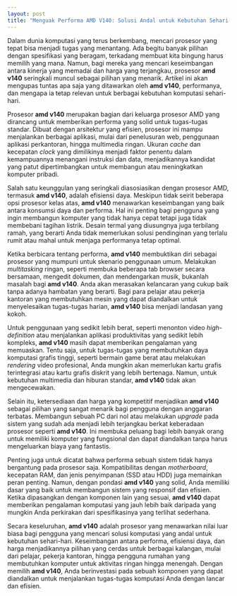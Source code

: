 ```yaml
---
layout: post
title: "Menguak Performa AMD V140: Solusi Andal untuk Kebutuhan Sehari-hari"
---
```


Dalam dunia komputasi yang terus berkembang, mencari prosesor yang tepat bisa menjadi tugas yang menantang. Ada begitu banyak pilihan dengan spesifikasi yang beragam, terkadang membuat kita bingung harus memilih yang mana. Namun, bagi mereka yang mencari keseimbangan antara kinerja yang memadai dan harga yang terjangkau, prosesor **amd v140** seringkali muncul sebagai pilihan yang menarik. Artikel ini akan mengupas tuntas apa saja yang ditawarkan oleh **amd v140**, performanya, dan mengapa ia tetap relevan untuk berbagai kebutuhan komputasi sehari-hari.

Prosesor **amd v140** merupakan bagian dari keluarga prosesor AMD yang dirancang untuk memberikan performa yang solid untuk tugas-tugas standar. Dibuat dengan arsitektur yang efisien, prosesor ini mampu menjalankan berbagai aplikasi, mulai dari penelusuran web, penggunaan aplikasi perkantoran, hingga multimedia ringan. Ukuran *cache* dan kecepatan *clock* yang dimilikinya menjadi faktor penentu dalam kemampuannya menangani instruksi dan data, menjadikannya kandidat yang patut dipertimbangkan untuk membangun atau meningkatkan komputer pribadi.

Salah satu keunggulan yang seringkali diasosiasikan dengan prosesor AMD, termasuk **amd v140**, adalah efisiensi daya. Meskipun tidak seirit beberapa opsi prosesor kelas atas, **amd v140** menawarkan keseimbangan yang baik antara konsumsi daya dan performa. Hal ini penting bagi pengguna yang ingin membangun komputer yang tidak hanya cepat tetapi juga tidak membebani tagihan listrik. Desain termal yang diusungnya juga terbilang ramah, yang berarti Anda tidak memerlukan solusi pendinginan yang terlalu rumit atau mahal untuk menjaga performanya tetap optimal.

Ketika berbicara tentang performa, **amd v140** membuktikan diri sebagai prosesor yang mumpuni untuk skenario penggunaan umum. Melakukan *multitasking* ringan, seperti membuka beberapa tab browser secara bersamaan, mengedit dokumen, dan mendengarkan musik, bukanlah masalah bagi **amd v140**. Anda akan merasakan kelancaran yang cukup baik tanpa adanya hambatan yang berarti. Bagi para pelajar atau pekerja kantoran yang membutuhkan mesin yang dapat diandalkan untuk menyelesaikan tugas-tugas harian, **amd v140** bisa menjadi landasan yang kokoh.

Untuk penggunaan yang sedikit lebih berat, seperti menonton video *high-definition* atau menjalankan aplikasi produktivitas yang sedikit lebih kompleks, **amd v140** masih dapat memberikan pengalaman yang memuaskan. Tentu saja, untuk tugas-tugas yang membutuhkan daya komputasi grafis tinggi, seperti bermain game berat atau melakukan *rendering* video profesional, Anda mungkin akan memerlukan kartu grafis terintegrasi atau kartu grafis diskrit yang lebih bertenaga. Namun, untuk kebutuhan multimedia dan hiburan standar, **amd v140** tidak akan mengecewakan.

Selain itu, ketersediaan dan harga yang kompetitif menjadikan **amd v140** sebagai pilihan yang sangat menarik bagi pengguna dengan anggaran terbatas. Membangun sebuah PC dari nol atau melakukan *upgrade* pada sistem yang sudah ada menjadi lebih terjangkau berkat keberadaan prosesor seperti **amd v140**. Ini membuka peluang bagi lebih banyak orang untuk memiliki komputer yang fungsional dan dapat diandalkan tanpa harus mengeluarkan biaya yang fantastis.

Penting juga untuk dicatat bahwa performa sebuah sistem tidak hanya bergantung pada prosesor saja. Kompatibilitas dengan *motherboard*, kecepatan RAM, dan jenis penyimpanan (SSD atau HDD) juga memainkan peran penting. Namun, dengan pondasi **amd v140** yang solid, Anda memiliki dasar yang baik untuk membangun sistem yang responsif dan efisien. Ketika dipasangkan dengan komponen lain yang sesuai, **amd v140** dapat memberikan pengalaman komputasi yang jauh lebih baik daripada yang mungkin Anda perkirakan dari spesifikasinya yang terlihat sederhana.

Secara keseluruhan, **amd v140** adalah prosesor yang menawarkan nilai luar biasa bagi pengguna yang mencari solusi komputasi yang andal untuk kebutuhan sehari-hari. Keseimbangan antara performa, efisiensi daya, dan harga menjadikannya pilihan yang cerdas untuk berbagai kalangan, mulai dari pelajar, pekerja kantoran, hingga pengguna rumahan yang membutuhkan komputer untuk aktivitas ringan hingga menengah. Dengan memilih **amd v140**, Anda berinvestasi pada sebuah komponen yang dapat diandalkan untuk menjalankan tugas-tugas komputasi Anda dengan lancar dan efisien.

